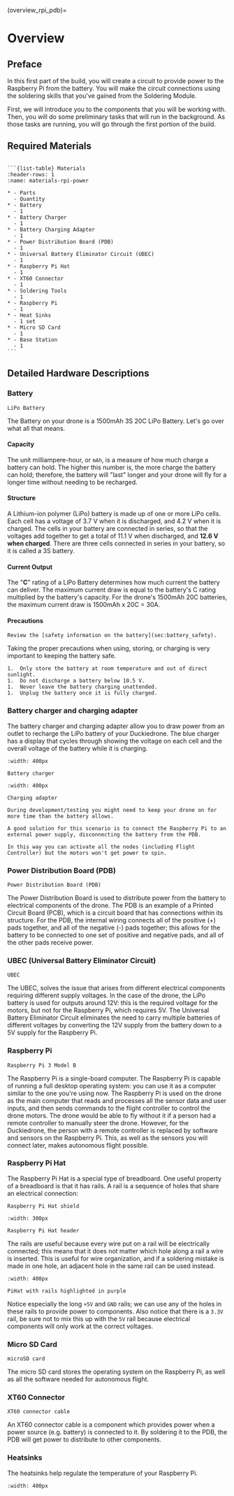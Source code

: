 (overview_rpi_pdb)=
# Overview

## Preface
In this first part of the build, you will create a circuit to provide power to the Raspberry Pi from the battery. You will make the circuit connections using the soldering skills that you've gained from the Soldering Module.

First, we will introduce you to the components that you will be working with. Then, you will do some preliminary tasks that will run in the background. As those tasks are running, you will go through the first portion of the build.

## Required Materials
````{admonition} What you will need

```{list-table} Materials
:header-rows: 1
:name: materials-rpi-power

* - Parts
  - Quantity
* - Battery 
  - 1
* - Battery Charger 
  - 1
* - Battery Charging Adapter 
  - 1
* - Power Distribution Board (PDB)
  - 1
* - Universal Battery Eliminator Circuit (UBEC)
  - 1
* - Raspberry Pi Hat 
  - 1
* - XT60 Connector 
  - 1
* - Soldering Tools 
  - 1
* - Raspberry Pi
  - 1
* - Heat Sinks
  - 1 set
* - Micro SD Card 
  - 1
* - Base Station 
  - 1
```
````

## Detailed Hardware Descriptions
### Battery
```{figure} ../_images/components-official/battery.png
LiPo Battery
```

The Battery on your drone is a 1500mAh 3S 20C LiPo Battery. Let's go over what all that means.

#### Capacity
The unit milliampere-hour, or `mAh`, is a measure of how much charge a battery can hold. The higher this number is, the more charge the battery can hold; therefore, the battery will "last" longer and your drone will fly for a longer time without needing to be recharged.

#### Structure
A Lithium-ion polymer (LiPo) battery is made up of one or more LiPo cells. Each cell has a voltage of 3.7 V when it is discharged, and 4.2 V when it is charged. The cells in your battery are connected in series, so that the voltages add together to get a total of 11.1 V when discharged, and **12.6 V when charged**. There are three cells connected in series in your battery, so it is called a 3S battery.

#### Current Output
The "**C**" rating of a LiPo Battery determines how much current the battery can deliver. The maximum current draw is equal to the battery's C rating multiplied by the battery's capacity. For the drone's 1500mAh 20C batteries, the maximum current draw is 1500mAh x 20C = 30A.

#### Precautions
```{warning}
Review the [safety information on the battery](sec:battery_safety).
```

Taking the proper precautions when using, storing, or charging is very important to keeping the battery safe.
 
```{danger}
1.  Only store the battery at room temperature and out of direct sunlight.
1.  Do not discharge a battery below 10.5 V. 
1.  Never leave the battery charging unattended.
1.  Unplug the battery once it is fully charged.
```

### Battery charger and charging adapter
The battery charger and charging adapter allow you to draw power from an outlet to recharge the LiPo battery of your Duckiedrone. The blue charger has a display that cycles through showing the voltage on each cell and the overall voltage of the battery while it is charging.

```{figure} ../_images/components-official/battery_charger.png
:width: 400px

Battery charger
```

```{figure} ../_images/components-official/charging_adapter.png
:width: 400px

Charging adapter
```

```{tip}
During development/testing you might need to keep your drone on for more time than the battery allows.

A good solution for this scenario is to connect the Raspberry Pi to an external power supply, disconnecting the battery from the PDB.

In this way you can activate all the nodes (including Flight Controller) but the motors won't get power to spin.
```

### Power Distribution Board (PDB)
```{figure} ../_images/components-official/PDB.png
Power Distribution Board (PDB)
```

The Power Distribution Board is used to distribute power from the battery to electrical components of the drone. The PDB is an example of a Printed Circuit Board (PCB), which is a circuit board that has connections within its structure. For the PDB, the internal wiring connects all of the positive (+) pads together, and all of the negative (-) pads together; this allows for the battery to be connected to one set of positive and negative pads, and all of the other pads receive power.

### UBEC (Universal Battery Eliminator Circuit)
```{figure} ../_images/components-official/UBEC.png
UBEC
```

The UBEC, solves the issue that arises from different electrical components requiring different supply voltages. In the case of the drone, the LiPo battery is used for outputs around 12V: this is the required voltage for the motors, but not for the Raspberry Pi, which requires 5V. The Universal Battery Eliminator Circuit eliminates the need to carry multiple batteries of different voltages by converting the 12V supply from the battery down to a 5V supply for the Raspberry Pi.

### Raspberry Pi
```{figure} ../_images/rpi-power/raspberry.png
Raspberry Pi 3 Model B
```

The Raspberry Pi is a single-board computer. The Raspberry Pi is capable of running a full desktop operating system: you can use it as a computer similar to the one you're using now. The Raspberry Pi is used on the drone as the main computer that reads and processes all the sensor data and user inputs, and then sends commands to the flight controller to control the drone motors. The drone would be able to fly without it if a person had a remote controller to manually steer the drone. However, for the Duckiedrone, the person with a remote controller is replaced by software and sensors on the Raspberry Pi. This, as well as the sensors you will connect later, makes autonomous flight possible.

### Raspberry Pi Hat
The Raspberry Pi Hat is a special type of breadboard. One useful property of a breadboard is that it has rails. A rail is a sequence of holes that share an electrical connection:

```{figure} ../_images/components-official/pihat.png
Raspberry Pi Hat shield
```

```{figure} ../_images/components-official/pihat_header.png
:width: 300px

Raspberry Pi Hat header
```


The rails are useful because every wire put on a rail will be electrically connected; this means that it does not matter which hole along a rail a wire is inserted. This is useful for wire organization, and if a soldering mistake is made in one hole, an adjacent hole in the same rail can be used instead.

```{figure} ../_images/rpi-power/pihat_2.jpg
:width: 400px

PiHat with rails highlighted in purple
```

Notice especially the long `+5V` and `GND` rails; we can use any of the holes in these rails to provide power to components. Also notice that there is a `3.3V` rail, be sure not to mix this up with the `5V` rail because electrical components will only work at the correct voltages.

### Micro SD Card
```{figure} ../_images/components-official/microSD.png
microSD card
```

The micro SD card stores the operating system on the Raspberry Pi, as well as all the software needed for autonomous flight.
    

### XT60 Connector
```{figure} ../_images/components-official/XT60_cable.png
XT60 connector cable
```

An XT60 connector cable is a component which provides power when a power source (e.g. battery) is connected to it. By soldering it to the PDB, the PDB will get power to distribute to other components.

### Heatsinks

The heatsinks help regulate the temperature of your Raspberry Pi.

```{image} ../_images/components-official/heatsinks.png
:width: 400px
```
